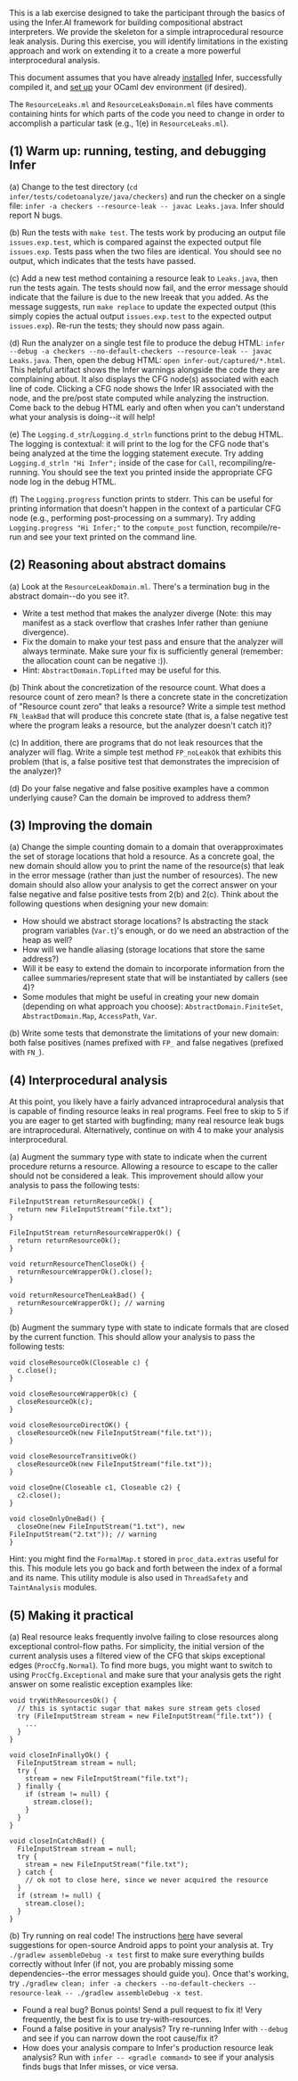 This is a lab exercise designed to take the participant through the basics of using the Infer.AI framework for building compositional abstract interpreters. We provide the skeleton for a simple intraprocedural resource leak analysis. During this exercise, you will identify limitations in the existing approach and work on extending it to a create a more powerful interprocedural analysis.

This document assumes that you have already [installed](https://github.com/facebook/infer/blob/master/INSTALL.md) Infer, successfully compiled it, and [set up](https://github.com/facebook/infer/blob/master/CONTRIBUTING.md#hacking-on-the-code) your OCaml dev environment (if desired).

The `ResourceLeaks.ml` and `ResourceLeaksDomain.ml` files have comments containing hints for which parts of the code you need to change in order to accomplish a particular task (e.g., 1(e) in `ResourceLeaks.ml`).

## (1) Warm up: running, testing, and debugging Infer

(a) Change to the test directory (`cd infer/tests/codetoanalyze/java/checkers`) and run the checker on a single file: `infer -a checkers --resource-leak -- javac Leaks.java`. Infer should report N bugs.

(b) Run the tests with `make test`. The tests work by producing an output file `issues.exp.test`, which is compared against the expected output file `issues.exp`. Tests pass when the two files are identical. You should see no output, which indicates that the tests have passed.

(c) Add a new test method containing a resource leak to `Leaks.java`, then run the tests again. The tests should now fail, and the error message should indicate that the failure is due to the new lreeak that you added. As the message suggests, run `make replace` to update the expected output (this simply copies the actual output `issues.exp.test` to the expected output `issues.exp`). Re-run the tests; they should now pass again.

(d) Run the analyzer on a single test file to produce the debug HTML: `infer --debug -a checkers --no-default-checkers --resource-leak -- javac Leaks.java`. Then, open the debug HTML: `open infer-out/captured/*.html`. This helpful artifact shows the Infer warnings alongside the code they are complaining about. It also displays the CFG node(s) associated with each line of code. Clicking a CFG node shows the Infer IR associated with the node, and the pre/post state computed while analyzing the instruction. Come back to the debug HTML early and often when you can't understand what your analysis is doing--it will help!

(e) The `Logging.d_str`/`Logging.d_strln` functions print to the debug HTML. The logging is contextual: it will print to the log for the CFG node that's being analyzed at the time the logging statement execute. Try adding `Logging.d_strln "Hi Infer";` inside of the case for `Call`, recompiling/re-running. You should see the text you printed inside the appropriate CFG node log in the debug HTML.

(f) The `Logging.progress` function prints to stderr. This can be useful for printing information that doesn't happen in the context of a particular CFG node (e.g., performing post-processing on a summary). Try adding `Logging.progress "Hi Infer;"` to the `compute_post` function, recompile/re-run and see your text printed on the command line.

## (2) Reasoning about abstract domains

(a) Look at the `ResourceLeakDomain.ml`. There's a termination bug in the abstract domain--do you see it?.
- Write a test method that makes the analyzer diverge (Note: this may manifest as a stack overflow that crashes Infer rather than geniune divergence).
- Fix the domain to make your test pass and ensure that the analyzer will always terminate. Make sure your fix is sufficiently general (remember: the allocation count can be negative :)).
- Hint: `AbstractDomain.TopLifted` may be useful for this.

(b) Think about the concretization of the resource count. What does a resource count of zero mean? Is there a concrete state in the concretization of "Resource count zero" that leaks a resource? Write a simple test method `FN_leakBad` that will produce this concrete state (that is, a false negative test where the program leaks a resource, but the analyzer doesn't catch it)?

(c) In addition, there are programs that do not leak resources that the analyzer will flag. Write a simple test method `FP_noLeakOk` that exhibits this problem (that is, a false positive test that demonstrates the imprecision of the analyzer)?

(d) Do your false negative and false positive examples have a common underlying cause? Can the domain be improved to address them?

## (3) Improving the domain

(a) Change the simple counting domain to a domain that overapproximates the set of storage locations that hold a resource. As a concrete goal, the new domain should allow you to print the name of the resource(s) that leak in the error message (rather than just the number of resources). The new domain should also allow your analysis to get the correct answer on your false negative and false positive tests from 2(b) and 2(c). Think about the following questions when designing your new domain:
- How should we abstract storage locations? Is abstracting the stack program variables (`Var.t`)'s enough, or do we need an abstraction of the heap as well?
- How will we handle aliasing (storage locations that store the same address?)
- Will it be easy to extend the domain to incorporate information from the callee summaries/represent state that will be instantiated by callers (see 4)?
- Some modules that might be useful in creating your new domain (depending on what approach you choose): `AbstractDomain.FiniteSet`, `AbstractDomain.Map`, `AccessPath`, `Var`.

(b) Write some tests that demonstrate the limitations of your new domain: both false positives (names prefixed with `FP_` and false negatives (prefixed with `FN_`).

## (4) Interprocedural analysis
At this point, you likely have a fairly advanced intraprocedural analysis that is capable of finding resource leaks in real programs. Feel free to skip to 5 if you are eager to get started with bugfinding; many real resource leak bugs are intraprocedural. Alternatively, continue on with 4 to make your analysis interprocedural.

(a) Augment the summary type with state to indicate when the current procedure returns a resource. Allowing a resource to escape to the caller should not be considered a leak. This improvement should allow your analysis to pass the following tests:

```
FileInputStream returnResourceOk() {
  return new FileInputStream("file.txt");
}

FileInputStream returnResourceWrapperOk() {
  return returnResourceOk();
}

void returnResourceThenCloseOk() {
  returnResourceWrapperOk().close();
}

void returnResourceThenLeakBad() {
  returnResourceWrapperOk(); // warning
}
```

(b) Augment the summary type with state to indicate formals that are closed by the current function. This should allow your analysis to pass the following tests:

```
void closeResourceOk(Closeable c) {
  c.close();
}

void closeResourceWrapperOk(c) {
  closeResourceOk(c);
}

void closeResourceDirectOK() {
  closeResourceOk(new FileInputStream("file.txt"));
}

void closeResourceTransitiveOk()
  closeResourceOk(new FileInputStream("file.txt"));
}

void closeOne(Closeable c1, Closeable c2) {
  c2.close();
}

void closeOnlyOneBad() {
  closeOne(new FileInputStream("1.txt"), new FileInputStream("2.txt")); // warning
}
```

Hint: you might find the `FormalMap.t` stored in `proc_data.extras` useful for this. This module lets you go back and forth between the index of a formal and its name. This utility module is also used in `ThreadSafety` and `TaintAnalysis` modules.

## (5) Making it practical

(a) Real resource leaks frequently involve failing to close resources along exceptional control-flow paths. For simplicity, the initial version of the current analysis uses a filtered view of the CFG that skips exceptional edges (`ProcCfg.Normal`). To find more bugs, you might want to switch to using `ProcCfg.Exceptional` and make sure that your analysis gets the right answer on some realistic exception examples like:

```
void tryWithResourcesOk() {
  // this is syntactic sugar that makes sure stream gets closed
  try (FileInputStream stream = new FileInputStream("file.txt")) {
    ...
  }
}

void closeInFinallyOk() {
  FileInputStream stream = null;
  try {
    stream = new FileInputStream("file.txt");
  } finally {
    if (stream != null) {
      stream.close();
    }
  }
}

void closeInCatchBad() {
  FileInputStream stream = null;
  try {
    stream = new FileInputStream("file.txt");
  } catch {
    // ok not to close here, since we never acquired the resource
  }
  if (stream != null) {
    stream.close();
  }
}

```

(b) Try running on real code! The instructions [here](http://fm.csl.sri.com/SSFT17/infer-instr.html) have several suggestions for open-source Android apps to point your analysis at. Try `./gradlew assembleDebug -x test` first to make sure everything builds correctly without Infer (if not, you are probably missing some dependencies--the error messages should guide you). Once that's working, try
`./gradlew clean; infer -a checkers --no-default-checkers --resource-leak -- ./gradlew assembleDebug -x test`.
- Found a real bug? Bonus points! Send a pull request to fix it! Very frequently, the best fix is to use try-with-resources.
- Found a false positive in your analysis? Try re-running Infer with `--debug` and see if you can narrow down the root cause/fix it?
- How does your analysis compare to Infer's production resource leak analysis? Run with `infer -- <gradle command>` to see if your analysis finds bugs that Infer misses, or vice versa.
